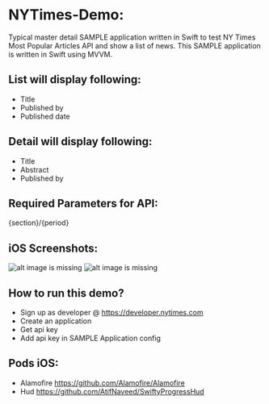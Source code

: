 # NYTimes-Demo:
Typical master detail SAMPLE application written in Swift to test NY Times Most Popular Articles API and show a list of news.
This SAMPLE application is written in Swift using MVVM. 

## List will display following:
- Title
- Published by
- Published date

## Detail will display following:
- Title
- Abstract
- Published by

## Required Parameters for API:
{section}/{period}

## iOS Screenshots:
![alt image is missing](https://res.cloudinary.com/atifcloud/image/upload/c_scale,h_763/v1635947007/2.53.39_jvgjtt.png)
![alt image is missing](https://res.cloudinary.com/atifcloud/image/upload/c_scale,h_763/v1635947004/1.53.31_qosbc0.png)

## How to run this demo?
- Sign up as developer @ https://developer.nytimes.com
- Create an application
- Get api key
- Add api key in SAMPLE Application config

## Pods iOS:
- Alamofire https://github.com/Alamofire/Alamofire
- Hud https://github.com/AtifNaveed/SwiftyProgressHud

